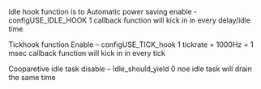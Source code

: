 Idle hook function is to Automatic power saving   enable - configUSE_IDLE_HOOK 1
callback function will kick in in every delay/idle time

Tickhook function    Enable – configUSE_TICK_hook   1 
tickrate = 1000Hz = 1 msec
callback function will kick in in every tick

Cooparetive idle task   disable – Idle_should_yield   0
noe idle task will drain the same time
